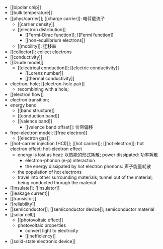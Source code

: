 - [[bipolar chip]]
- [[bulk temperature]]
- [[phys/carrier]]; [[charge carrier]]: 电荷载流子
    - [[carrier density]]
    - [[electron distribution]]
        - [[Fermi-Dirac function]]; [[Fermi function]]
        - [[non-equilibrium electrons]]
    - [[mobility]]: 迁移率
- [[collector]]; collect electrons
- [[conductivity]]
- [[Drude model]]
    - [[electrical conduction]]; [[electric conductivity]]
        - [[Lorenz number]]
        - [[thermal conductivity]]
- electron; hole; [[electron-hole pair]]
    - recombining with a hole;
- [[electron flow]]
- electron transition; 
- energy band
    - [[band structure]]
    - [[conduction band]]
    - [[valence band]]
        - [[valence band offset]]: 价带偏移 
- free-electron model; [[free electron]]
    - [[electron gas]]
- [[hot-carrier injection (HCI)]]; [[hot carrier]]; [[hot electron]]; hot electron effect; hot-electron effect
    - energy is lost as heat: 以热能的形式耗散; power dissipated: 功率耗散
        - electron-phonon (e-p) interaction
        - the energy dissipated by hot electron phonons: 声子能量耗散
    - the population of hot electrons
    - travel into other surrounding materials; tunnel out of the material; being conducted through the material
- [[insulate]]; [[insulator]]
- [[leakage current]]
- [[transistor]]
- [[reliability]]
- [[semiconductor]]; [[semiconductor device]]; semiconductor material
- [[solar cell]]
    - [[photovoltaic effect]]
    - photovoltaic properties
        - convert light to electricity
        - [[inefficiency]]
- [[solid-state electronic device]]
